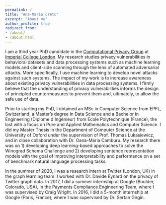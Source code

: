 ```yaml
---
permalink: /
title: "Ana-Maria Cretu"
excerpt: "About me"
author_profile: true
redirect_from:  
- /about/  
- /about.html
---
```


I am a third year PhD candidate in the [Computational Privacy Group](https://cpg.doc.ic.ac.uk/index.html) at [Imperial College London](https://www.imperial.ac.uk/). My research studies privacy vulnerabilities in behavioral datasets and data processing systems such as machine learning models and client-side scanning through the lens of automated adversarial attacks. More specifically, I use machine learning to develop novel attacks against such systems. The impact of my work is to increase awareness about existing privacy vulnerabilities in data processing systems. I firmly believe that the understanding of privacy vulnerabilities informs the design of principled countermeasures to prevent them and, ultimately, to allow the safe use of data.

Prior to starting my PhD, I obtained an MSc in Computer Science from EPFL, Switzerland, a Master’s degree in Data Science and a Bachelor in Engineering (Diplome d'Ingénieur) from Ecole Polytechnique (France), the last with a focus on Pure and Applied Mathematics and Computer Science. I did my Master Thesis in the Department of Computer Science at the University of Oxford under the supervision of Prof. Thomas Lukasiewicz, and in close collaboration with Dr. Oana-Maria Camburu. My research there was on 1) developing deep learning-based approaches to solve the Winograd Schema Challenge and 2) developing sentence representation models with the goal of improving interpretability and performance on a set of benchmark natural language processing tasks.

In the summer of 2020, I was a research intern at Twitter (London, UK) in the graph learning team. I worked with Dr. Davide Eynard on the privacy of Twitter graph data. In 2017, I did a summer internship at Google (Boulder, Colorado, USA), in the Payments Compliance Engineering Team, where I was supervised by Craig Wright. In 2016, I did a 5-month internship at Google (Paris, France), where I was supervised by Dr. Sertan Girgin.
